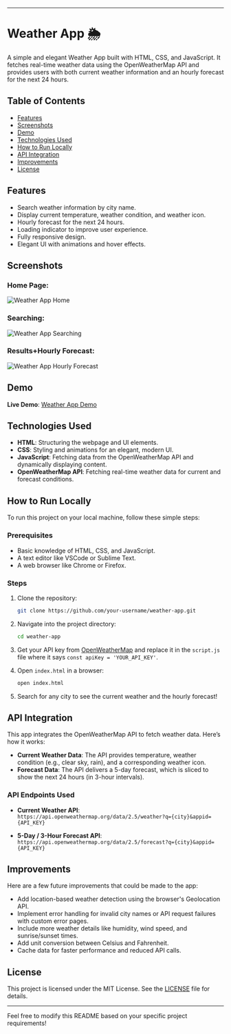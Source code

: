 
---

# Weather App 🌦

A simple and elegant Weather App built with HTML, CSS, and JavaScript. It fetches real-time weather data using the OpenWeatherMap API and provides users with both current weather information and an hourly forecast for the next 24 hours.

## Table of Contents
- [Features](#features)
- [Screenshots](#screenshots)
- [Demo](#demo)
- [Technologies Used](#technologies-used)
- [How to Run Locally](#how-to-run-locally)
- [API Integration](#api-integration)
- [Improvements](#improvements)
- [License](#license)

## Features

- Search weather information by city name.
- Display current temperature, weather condition, and weather icon.
- Hourly forecast for the next 24 hours.
- Loading indicator to improve user experience.
- Fully responsive design.
- Elegant UI with animations and hover effects.

## Screenshots

### Home Page:
![Weather App Home](<img width="1678" alt="Home" src="https://github.com/user-attachments/assets/3095e205-cc9b-45ad-a38e-6bce411e8f2f">)

### Searching:
![Weather App Searching ](<img width="1680" alt="Searching" src="https://github.com/user-attachments/assets/aa9088c9-6913-4621-b00b-0ea5d3e6c9a2">
)

### Results+Hourly Forecast:
![Weather App Hourly Forecast](<img width="1677" alt="Hourly+search" src="https://github.com/user-attachments/assets/8729f6c1-7f76-4295-bcd5-b02cf9585212">)

## Demo

**Live Demo**: [Weather App Demo](#)

## Technologies Used

- **HTML**: Structuring the webpage and UI elements.
- **CSS**: Styling and animations for an elegant, modern UI.
- **JavaScript**: Fetching data from the OpenWeatherMap API and dynamically displaying content.
- **OpenWeatherMap API**: Fetching real-time weather data for current and forecast conditions.

## How to Run Locally

To run this project on your local machine, follow these simple steps:

### Prerequisites

- Basic knowledge of HTML, CSS, and JavaScript.
- A text editor like VSCode or Sublime Text.
- A web browser like Chrome or Firefox.

### Steps

1. Clone the repository:
   ```bash
   git clone https://github.com/your-username/weather-app.git
   ```
   
2. Navigate into the project directory:
   ```bash
   cd weather-app
   ```

3. Get your API key from [OpenWeatherMap](https://home.openweathermap.org/users/sign_up) and replace it in the `script.js` file where it says `const apiKey = 'YOUR_API_KEY'`.

4. Open `index.html` in a browser:
   ```bash
   open index.html
   ```

5. Search for any city to see the current weather and the hourly forecast!

## API Integration

This app integrates the OpenWeatherMap API to fetch weather data. Here’s how it works:

- **Current Weather Data**: The API provides temperature, weather condition (e.g., clear sky, rain), and a corresponding weather icon.
- **Forecast Data**: The API delivers a 5-day forecast, which is sliced to show the next 24 hours (in 3-hour intervals).

### API Endpoints Used

- **Current Weather API**:  
  `https://api.openweathermap.org/data/2.5/weather?q={city}&appid={API_KEY}`
  
- **5-Day / 3-Hour Forecast API**:  
  `https://api.openweathermap.org/data/2.5/forecast?q={city}&appid={API_KEY}`

## Improvements

Here are a few future improvements that could be made to the app:

- Add location-based weather detection using the browser's Geolocation API.
- Implement error handling for invalid city names or API request failures with custom error pages.
- Include more weather details like humidity, wind speed, and sunrise/sunset times.
- Add unit conversion between Celsius and Fahrenheit.
- Cache data for faster performance and reduced API calls.

## License

This project is licensed under the MIT License. See the [LICENSE](LICENSE) file for details.

---

Feel free to modify this README based on your specific project requirements!
